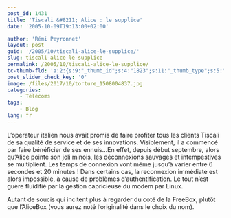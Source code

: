 ```yaml
---
post_id: 1431
title: 'Tiscali &#8211; Alice : le supplice'
date: '2005-10-09T19:13:00+02:00'

author: 'Rémi Peyronnet'
layout: post
guid: '/2005/10/tiscali-alice-le-supplice/'
slug: tiscali-alice-le-supplice
permalink: /2005/10/tiscali-alice-le-supplice/
tc-thumb-fld: 'a:2:{s:9:"_thumb_id";s:4:"1823";s:11:"_thumb_type";s:5:"thumb";}'
post_slider_check_key: '0'
image: /files/2017/10/torture_1508004837.jpg
categories:
    - Télécoms
tags:
    - Blog
lang: fr
---
```


L’opérateur italien nous avait promis de faire profiter tous les clients Tiscali de sa qualité de service et de ses innovations. Visiblement, il a commencé par faire bénéficier de ses ennuis…En effet, depuis début septembre, alors qu’Alice pointe son joli minois, les déconnexions sauvages et intempestives se multiplient. Les temps de connexion vont même jusqu’à varier entre 6 secondes et 20 minutes ! Dans certains cas, la reconnexion immédiate est alors impossible, à cause de problèmes d’authentification. Le tout n’est guère fluidifié par la gestion capricieuse du modem par Linux.

Autant de soucis qui incitent plus à regarder du coté de la FreeBox, plutôt que l’AliceBox (vous aurez noté l’originalité dans le choix du nom).